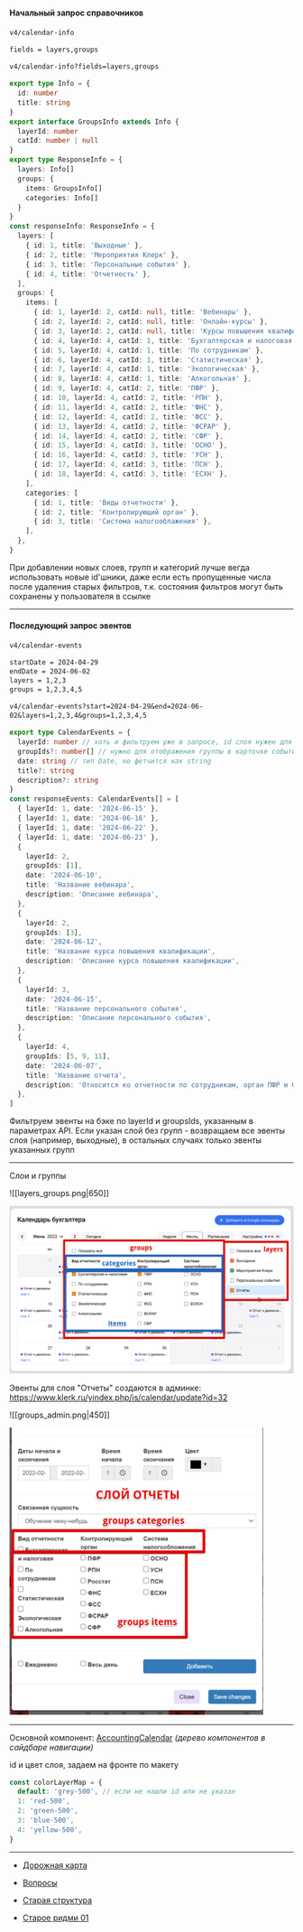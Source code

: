 
#### Начальный запрос справочников

```
v4/calendar-info 
```

```
fields = layers,groups
```

```
v4/calendar-info?fields=layers,groups
```

```ts
export type Info = {
  id: number
  title: string
}
export interface GroupsInfo extends Info {
  layerId: number
  catId: number | null
}
export type ResponseInfo = {
  layers: Info[]
  groups: {
    items: GroupsInfo[]
    categories: Info[]
  }
}
const responseInfo: ResponseInfo = {
  layers: [
    { id: 1, title: 'Выходные' },
    { id: 2, title: 'Мероприятия Клерк' },
    { id: 3, title: 'Персональные события' },
    { id: 4, title: 'Отчетность' },
  ],
  groups: {
    items: [
      { id: 1, layerId: 2, catId: null, title: 'Вебинары' },
      { id: 2, layerId: 2, catId: null, title: 'Онлайн-курсы' },
      { id: 3, layerId: 2, catId: null, title: 'Курсы повышения квалификации' },
      { id: 4, layerId: 4, catId: 1, title: 'Бухгалтерская и налоговая' },
      { id: 5, layerId: 4, catId: 1, title: 'По сотрудникам' },
      { id: 6, layerId: 4, catId: 1, title: 'Статистическая' },
      { id: 7, layerId: 4, catId: 1, title: 'Экологическая' },
      { id: 8, layerId: 4, catId: 1, title: 'Алкогольная' },
      { id: 9, layerId: 4, catId: 2, title: 'ПФР' },
      { id: 10, layerId: 4, catId: 2, title: 'РПН' },
      { id: 11, layerId: 4, catId: 2, title: 'ФНС' },
      { id: 12, layerId: 4, catId: 2, title: 'ФСС' },
      { id: 13, layerId: 4, catId: 2, title: 'ФСРАР' },
      { id: 14, layerId: 4, catId: 2, title: 'СФР' },
      { id: 15, layerId: 4, catId: 3, title: 'ОСНО' },
      { id: 16, layerId: 4, catId: 3, title: 'УСН' },
      { id: 17, layerId: 4, catId: 3, title: 'ПСН' },
      { id: 18, layerId: 4, catId: 3, title: 'ЕСХН' },
    ],
    categories: [
      { id: 1, title: 'Виды отчетности' },
      { id: 2, title: 'Контролирующий орган' },
      { id: 3, title: 'Система налогооблажения' },
    ],
  },
}
```

При добавлении новых слоев, групп и категорий лучше вегда использовать новые id'шники, даже если есть пропущенные числа после удаления старых фильтров, т.к. состояния фильтров могут быть сохранены у пользователя в ссылке

---
#### Последующий запрос эвентов

```
v4/calendar-events
```

```
startDate = 2024-04-29
endDate = 2024-06-02
layers = 1,2,3
groups = 1,2,3,4,5
```

```
v4/calendar-events?start=2024-04-29&end=2024-06-02&layers=1,2,3,4&groups=1,2,3,4,5
```

```ts
export type CalendarEvents = {
  layerId: number // хоть и фильтруем уже в запросе, id слоя нужен для цвета
  groupIds?: number[] // нужно для отображения группы в карточке события - "УСН"
  date: string // тип Date, но фетчится как string
  title?: string
  description?: string
}
const responseEvents: CalendarEvents[] = [
  { layerId: 1, date: '2024-06-15' },
  { layerId: 1, date: '2024-06-16' },
  { layerId: 1, date: '2024-06-22' },
  { layerId: 1, date: '2024-06-23' },
  {
    layerId: 2,
    groupIds: [1],
    date: '2024-06-10',
    title: 'Название вебинара',
    description: 'Описание вебинара',
  },
  {
    layerId: 2,
    groupIds: [3],
    date: '2024-06-12',
    title: 'Название курса повышения квалификации',
    description: 'Описание курса повышения квалификации',
  },
  {
    layerId: 3,
    date: '2024-06-15',
    title: 'Название персонального события',
    description: 'Описание персонального события',
  },
  {
    layerId: 4,
    groupIds: [5, 9, 11],
    date: '2024-06-07',
    title: 'Название отчета',
    description: 'Относится ко отчетности по сотрудникам, орган ПФР и ФНС',
  },
]
```

Фильтруем эвенты на бэке по layerId и groupsIds, указанным в параметрах API. Если указан слой без групп - возвращаем все эвенты слоя (например, выходные), в остальных случаях только эвенты указанных групп

---

Слои и группы

![[layers_groups.png|650]]

<img src="assets/layers_groups.png" width="650">

Эвенты для слоя "Отчеты" создаются в админке: https://www.klerk.ru/yindex.php/is/calendar/update?id=32

![[groups_admin.png|450]]

<img src="assets/groups_admin.png" width="450">

---

Основной компонент: [AccountingCalendar](AccountingCalendar/AccountingCalendar.md) *(дерево компонентов в сайдбаре навигации)*

id и цвет слоя, задаем на фронте по макету
```ts
const colorLayerMap = {
  default: 'grey-500', // если не нашли id или не указан
  1: 'red-500',
  2: 'green-500',
  3: 'blue-500',
  4: 'yellow-500',
}
```


---

- [Дорожная карта](road_map.md)

- [Вопросы](questions.md)

- [Старая структура](old_structure.md)

- [Старое ридми 01](old_readme_01.md)
